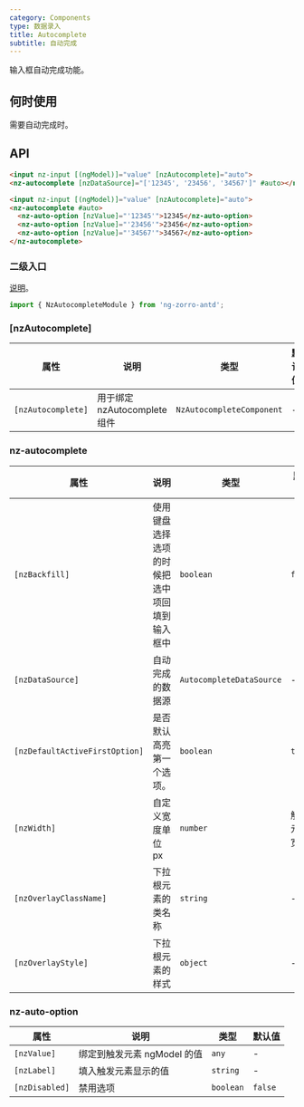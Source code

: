 ```yaml
---
category: Components
type: 数据录入
title: Autocomplete
subtitle: 自动完成
---
```


输入框自动完成功能。

## 何时使用

需要自动完成时。

## API

```html
<input nz-input [(ngModel)]="value" [nzAutocomplete]="auto">
<nz-autocomplete [nzDataSource]="['12345', '23456', '34567']" #auto></nz-autocomplete>
```

```html
<input nz-input [(ngModel)]="value" [nzAutocomplete]="auto">
<nz-autocomplete #auto>
  <nz-auto-option [nzValue]="'12345'">12345</nz-auto-option>
  <nz-auto-option [nzValue]="'23456'">23456</nz-auto-option>
  <nz-auto-option [nzValue]="'34567'">34567</nz-auto-option>
</nz-autocomplete>
```

### 二级入口

[说明](/docs/getting-started/zh#二级入口)。

```ts
import { NzAutocompleteModule } from 'ng-zorro-antd';
```

### [nzAutocomplete]

| 属性 | 说明 | 类型 | 默认值 |
| --- | --- | --- | --- |
| `[nzAutocomplete]` | 用于绑定 nzAutocomplete 组件 | `NzAutocompleteComponent` | - |

### nz-autocomplete

| 属性 | 说明 | 类型 | 默认值 |
| --- | --- | --- | --- |
| `[nzBackfill]` | 使用键盘选择选项的时候把选中项回填到输入框中 | `boolean` | `false` |
| `[nzDataSource]` | 自动完成的数据源 | `AutocompleteDataSource` | - |
| `[nzDefaultActiveFirstOption]` | 是否默认高亮第一个选项。 | `boolean` | `true` |
| `[nzWidth]` | 自定义宽度单位 px | `number` | 触发元素宽度 |
| `[nzOverlayClassName]` | 下拉根元素的类名称 | `string` | - |
| `[nzOverlayStyle]` | 下拉根元素的样式 | `object` | - |

### nz-auto-option

| 属性 | 说明 | 类型 | 默认值 |
| --- | --- | --- | --- |
| `[nzValue]` | 绑定到触发元素 ngModel 的值 | `any` | - |
| `[nzLabel]` | 填入触发元素显示的值 | `string` | - |
| `[nzDisabled]` | 禁用选项 | `boolean` | `false` |

